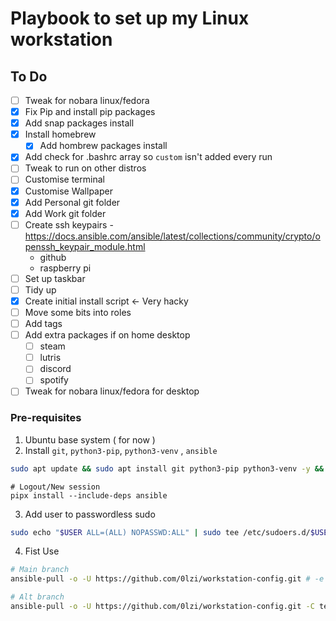 # Playbook to set up my Linux workstation

## To Do
- [ ] Tweak for nobara linux/fedora
- [x] Fix Pip and install pip packages
- [x] Add snap packages install
- [x] Install homebrew 
    - [x] Add hombrew packages install 
- [x] Add check for .bashrc array so `custom` isn't added every run
- [ ] Tweak to run on other distros
- [ ] Customise terminal
- [x] Customise Wallpaper
- [x] Add Personal git folder
- [x] Add Work git folder
- [ ] Create ssh keypairs - https://docs.ansible.com/ansible/latest/collections/community/crypto/openssh_keypair_module.html
    - github
    - raspberry pi
- [ ] Set up taskbar
- [ ] Tidy up
- [x] Create initial install script <- Very hacky
- [ ] Move some bits into roles
- [ ] Add tags
- [ ] Add extra packages if on home desktop
    - [ ] steam
    - [ ] lutris
    - [ ] discord
    - [ ] spotify
- [ ] Tweak for nobara linux/fedora for desktop

### Pre-requisites
1. Ubuntu base system ( for now )
2. Install `git`, `python3-pip`, `python3-venv` , `ansible`

```bash
sudo apt update && sudo apt install git python3-pip python3-venv -y && python3 -m pip install --user pipx && python3 -m pipx ensurepath 
```
```
# Logout/New session
pipx install --include-deps ansible 
```
3. Add user to passwordless sudo

```bash
sudo echo "$USER ALL=(ALL) NOPASSWD:ALL" | sudo tee /etc/sudoers.d/$USER
```
4. Fist Use

```bash
# Main branch
ansible-pull -o -U https://github.com/0lzi/workstation-config.git # -e 'desktop=true' If wanting to run on PC and have steam and other bits
```

```bash
# Alt branch
ansible-pull -o -U https://github.com/0lzi/workstation-config.git -C test1

```
